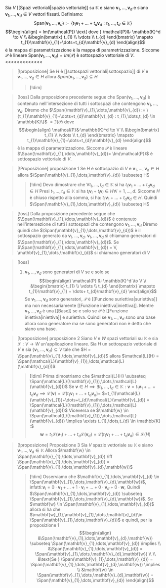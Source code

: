 Sia $V$ [[Spazi vettoriali|spazio vettoriale]] su $\mathbb{K}$ e siano $\mathbf{v}_{1},\dots,\mathbf{v}_{d}$ e siano $\mathbf{v}_{1},\dots,\mathbf{v}_{d} \in V$ vettori fissati.
Definiamo:
$$ \text{Span}(\mathbf{v}_{1},\dots,\mathbf{v}_{d}) := \{t_{1}\mathbf{v}_{1} + \dots + t_{d}\mathbf{v}_{d} : t_{1},\dots,t_{d} \in \mathbb{K}\} $$
$$\begin{align}
= Im(\mathcal{P}) \text{ dove } \mathcal{P}&: \mathbb{K}^d \to V \\
&\begin{bmatrix}
t_{1} \\
\vdots \\
t_{d}
\end{bmatrix} \mapsto t_{1}\mathbf{v}_{1}+\dots+t_{d}\mathbf{v}_{d}
\end{align}$$
è la mappa di parametrizzazione è la mappa di parametrizzazione. Siccome $\mathcal{P}$ è lineare $\text{Span}(\mathbf{v}_{1},\dots,\mathbf{v}_{d}) = Im(\mathcal{P})$ è sottospazio vettoriale di $V$.
<<<<<<<<<<<<<
>[!proposizione]
>Se $H$ è [[sottospazi vettoriali|sottospazio]] di $V$ e $\mathbf{v}_{1},\dots, \mathbf{v}_{d} \in H$ allora $Span(\mathbf{v}_{1},\dots,\mathbf{v}_{d}) \subseteq H$
>>[!dim]

>[!oss]
>Dalla proposizione precedente segue che $\text{Span}(\mathbf{v}_{1},\dots,\mathbf{v}_{d})$ è contenuto nell'intersezione di tutti i sottospazi che contengono $\mathbf{v}_{1},\dots,\mathbf{v}_{d}$.
>Diremo che $\Span(\mathbf{v}_{1},\dots,\mathbf{v}_{d}) := \{t_{1}\mathbf{v}_{1}+\dots+t_{d}\mathbf{v}_{d} : t_{1},\dots,t_{d} \in \mathbb{K}\}$
>$= \Im(\mathcal{P})$ dove $$\begin{align}
>\mathcal{P}&:\mathbb{K}^d \to V \\
>&\begin{bmatrix}
t_{1} \\
\vdots \\
t_{d}
\end{bmatrix} \mapsto t_{1}\mathbf{v}_{1}+\dots+t_{d}\mathbf{v}_{d}
>\end{align}$$
>è la mappa di parametrizzazione. Siccome $\mathcal{P}$ è lineare $\Span(\mathbf{v}_{1},\dots,\mathbf{v}_{d})= \Im(\mathcal{P})$ è sottospazio vettoriale di $V$.

>[!Proposizione] proposizione 1
>Se $H$ è sottospazio di $V$ e $\mathbf{v}_{1},\dots,\mathbf{v}_{d} \in H$ allora $\Span(\mathbf{v}_{1},\dots,\mathbf{v}_{d}) \subseteq H$
>
>>[!dim]
>>Devo dimostrare che $\forall t_{1},\dots,t_{d} \in \mathbb{K}$ si ha $t_{1}\mathbf{v}_{1}+\dots+t_{d}\mathbf{v}_{d} \in H$
>>Presi $t_{1},\dots,t_{d}\in\mathbb{K}$ si ha $t_{i}\mathbf{v}_{i} + t_{i}\mathbf{v}_{i} \in H \forall i = 1,\dots,d$. Siccome $H$ è chiuso rispetto alla somma, si ha: $t_{1}\mathbf{v}_{1}+\dots+t_{d}\mathbf{v}_{d} \in H$. Quindi $\Span(\mathbf{v}_{1},\dots,\mathbf{v}_{d}) \subseteq H$

>[!oss]
>Dalla proposizione precedente segue che $\Span(\mathbf{v}_{1},\dots,\mathbf{v}_{d})$  è contenuto nell'intersezione di tutti i sottospazi che contengono $\mathbf{v}_{1},\dots,\mathbf{v}_{d}$
>Diremo quindi che $\Span(\mathbf{v}_{1},\dots,\mathbf{v}_{d})$ è il sottospazio generato da $\mathbf{v}_{1},\dots,\mathbf{v}_{d}$. $\mathbf{v}_{1},\dots,\mathbf{v}_{d}$ si chiamano generatori di $\Span(\mathbf{v}_{1},\dots,\mathbf{v}_{d})$. Se $\Span(\mathbf{v}_{1},\dots,\mathbf{v}_{d}) = V, \mathbf{v}_{1},\dots,\mathbf{v}_{d}$ si chiamano generatori di $V$

>[!oss]
>1. $\mathbf{v}_{1},\dots,\mathbf{v}_{d}$ sono generatori di $V$ se e solo se
> $$\begin{align}
>\mathcal{P} &: \mathbb{K}^d \to V \\
>&\begin{bmatrix}
>t_{1} \\
>\vdots \\
t_{d} 
\end{bmatrix} \mapsto t_{1}\mathbf{v}_{1} + \dots+ t_{d}\mathbf{v}_{d}
\end{align}$$
Se $\mathbf{v}_{1},\dots,\mathbf{v}_{d}$ sono generatori, $\mathcal{P}$ è [[Funzione suriettiva|suriettiva]] ma non necessariamente [[Funzione iniettiva|iniettiva]]. Mentre $\mathbf{v}_{1},\dots,\mathbf{v}_{d}$ è una [[Base]] se e solo se $\mathcal{P}$ è [[Funzione iniettiva|iniettiva]] e suriettiva. Quindi se $\mathbf{v}_{1},\dots,\mathbf{v}_{d}$ sono una base allora sono generatore ma se sono generatori non è detto che siano una base.


>[!proposizione] proposizione 2
>Siano $V$ e $W$ spazi vettoriali su $\mathbb{K}$ e sia $\mathcal{L} : V \to W$ un'applicazione lineare. Sia $H$ un sottospazio vettoriale di $V$ e sia $\left\{ \mathbf{v}_{1},\dots,\mathbf{v}_{d} \right\} \subseteq V$ tale che $H = \Span(\mathbf{v}_{1},\dots,\mathbf{v}_{d})$ allora $\mathcal{L}(H) = \Span(\mathcal{L}(\mathbf{v}_{1}),\dots,\mathcal{L}(\mathbf{v}_{d}))$
>
>>[!dim]
>>Prima dimostriamo che $\mathcal{L}(H) \subseteq \Span(\mathcal{L}(\mathbf{v}_{1}),\dots,\mathcal{L}(\mathbf{v}_{d}))$
>>Se $\mathbf{v} \in H \implies \exists t_{1},\dots,t_{d} \in \mathbb{K} : \mathbf{v} = t_{1}\mathbf{v}_{1} + \dots + t_{d}\mathbf{v}_{d} \implies \mathcal{L}(\mathbf{v}) = \mathcal{L}(t_{1}\mathbf{v}_{1}+\dots+t_{d}\mathbf{v}_{d})=$
>>$=t_{1}\mathcal{L}(\mathbf{v}_{1})+\dots+t_{d}\mathcal{L}(\mathbf{v}_{d}) = \Span(\mathcal{L}(\mathbf{v}_{1}),\dots,\mathcal{L}(\mathbf{v}_{d}))$
>>Viceversa se $\mathbf{w} \in \Span(\mathcal{L}(\mathbf{v}_{1}),\dots,\mathcal{L}(\mathbf{v}_{d})) \implies \exists t_{1},\dots,t_{d} \in \mathbb{K} :$
>> $$ \mathbf{w} = t_{1}\mathcal{L}(\mathbf{v}_{1}) + \dots + t_{d}\mathcal{L}(\mathbf{v}_{d}) = \mathcal{L}(t_{1}\mathbf{v}_{1}+\dots+t_{d}\mathbf{v}_{d}) \in \mathcal{L}(H) $$

>[!proposizione] Proposizione 3
>Sia $V$ spazio vettoriale su $\mathbb{K}$ e siano $\mathbf{v}_{1},\dots,\mathbf{v}_{d} \in \mathbb{K}$
>Allora $\mathbf{w} \in \Span(\mathbf{v}_{1},\dots,\mathbf{v}_{d}) \iff \Span(\mathbf{v}_{1},\dots,\mathbf{v}_{d}) = \Span(\mathbf{v}_{1},\dots,\mathbf{v}_{d},\mathbf{w})$
>
>>[!dim]
>>Osserviamo che $\mathbf{v}_{1},\dots,\mathbf{v}_{d} \in \Span(\mathbf{v}_{1},\dots,\mathbf{v}_{d},\mathbf{w})$, infatti:$\mathbf{v}_{i} = 0 \cdot \mathbf{v}_{1} + \dots + 1\cdot \mathbf{v}_{i} + \dots + 0\cdot \mathbf{v}_{d} + 0\cdot \mathbf{w}$, Quindi $\Span(\mathbf{v}_{1},\dots,\mathbf{v}_{d}) \subseteq \Span(\mathbf{v}_{1},\dots,\mathbf{v}_{d},\mathbf{w})$. Se $\mathbf{w} \in \Span(\mathbf{v}_{1},\dots,\mathbf{v}_{d})$ allora si ha che $\mathbf{w}_{1},\mathbf{v}_{1},\dots,\mathbf{v}_{d}\in \Span(\mathbf{v}_{1},\dots,\mathbf{v}_{d})$ e quindi, per la proposizione 1
>>$$\begin{align}
>&\Span(\mathbf{v}_{1},\dots,\mathbf{v}_{d},\mathbf{w}) \subseteq \Span(\mathbf{v}_{1},\dots,\mathbf{v}_{d}) \implies \\
>>&\Span(\mathbf{v}_{1},\dots,\mathbf{v}_{d}) = \Span(\mathbf{v}_{1},\dots,\mathbf{v}_{d},\mathbf{w}) \\ \\
>&\text{Se } \Span(\mathbf{v}_{1},\dots,\mathbf{v}_{d}) = \Span(\mathbf{v}_{1},\dots,\mathbf{v}_{d},\mathbf{w}) \implies \\
>&\mathbf{w} \in \Span(\mathbf{v}_{1},\dots,\mathbf{v}_{d},\mathbf{w}) = \Span(\mathbf{v}_{1},\dots,\mathbf{v}_{d})
\end{align}$$

